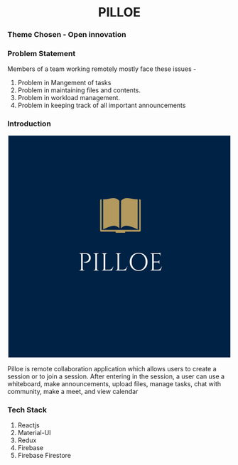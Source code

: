 <h1 align="center">PILLOE</h1> 

### Theme Chosen - Open innovation

### Problem Statement

Members of a team working remotely mostly face these issues -
1. Problem in Mangement of tasks
2. Problem in maintaining files and contents.
3. Problem in workload management.
4. Problem in keeping track of all important announcements

### Introduction

<p align="center"><img src="./p.png" /></p>

Pilloe is remote collaboration application which allows users to create a session or to join a session. After entering in the session, a user can use a whiteboard, make announcements, upload files, manage tasks, chat with community, make a meet, and view calendar

### Tech Stack
1. Reactjs
2. Material-UI
3. Redux
3. Firebase
4. Firebase Firestore

